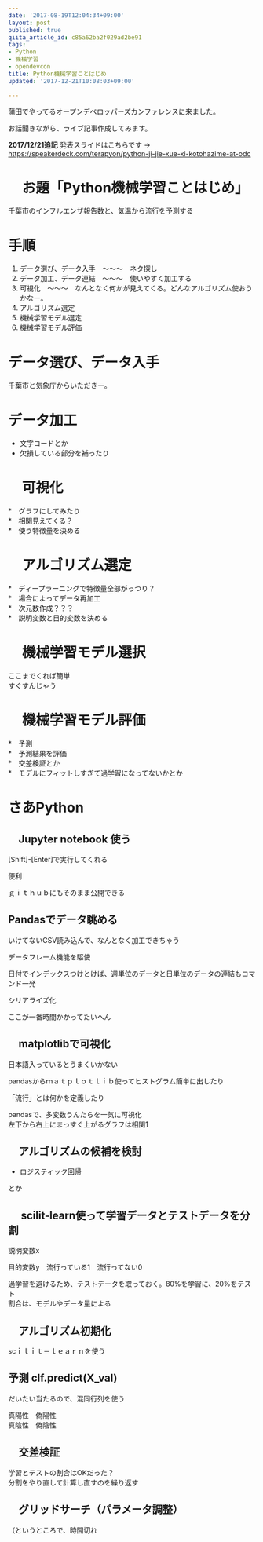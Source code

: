 ```yaml
---
date: '2017-08-19T12:04:34+09:00'
layout: post
published: true
qiita_article_id: c85a62ba2f029ad2be91
tags:
- Python
- 機械学習
- opendevcon
title: Python機械学習ことはじめ
updated: '2017-12-21T10:08:03+09:00'

---
```

蒲田でやってるオープンデベロッパーズカンファレンスに来ました。  
  
お話聞きながら、ライブ記事作成してみます。  
  
**2017/12/21追記** 発表スライドはこちらです → https://speakerdeck.com/terapyon/python-ji-jie-xue-xi-kotohazime-at-odc  
  
# 　お題「Python機械学習ことはじめ」  
  
千葉市のインフルエンザ報告数と、気温から流行を予測する  
  
  
# 手順  
  
1. データ選び、データ入手　〜〜〜　ネタ探し  
2. データ加工、データ連結　〜〜〜　使いやすく加工する  
3. 可視化　〜〜〜　なんとなく何かが見えてくる。どんなアルゴリズム使おうかなー。  
4. アルゴリズム選定  
5. 機械学習モデル選定  
6. 機械学習モデル評価  
  
  
# データ選び、データ入手  
  
千葉市と気象庁からいただきー。  
  
# データ加工  
  
* 文字コードとか  
* 欠損している部分を補ったり  
  
# 　可視化  
  
*　グラフにしてみたり  
*　相関見えてくる？  
*　使う特徴量を決める  
  
# 　アルゴリズム選定  
  
*　ディープラーニングで特徴量全部がっつり？  
*　場合によってデータ再加工  
*　次元数作成？？？  
*　説明変数と目的変数を決める  
  
  
# 　機械学習モデル選択  
  
ここまでくれば簡単  
すぐすんじゃう  
  
# 　機械学習モデル評価  
  
*　予測  
*　予測結果を評価  
*　交差検証とか  
*　モデルにフィットしすぎて過学習になってないかとか  
  
  
# さあPython  
  
## 　Jupyter notebook 使う  
  
[Shift]-[Enter]で実行してくれる  
  
便利  
  
ｇｉｔｈｕｂにもそのまま公開できる  
  
## Pandasでデータ眺める  
  
いけてないCSV読み込んで、なんとなく加工できちゃう  
  
データフレーム機能を駆使  
  
日付でインデックスつけとけば、週単位のデータと日単位のデータの連結もコマンド一発  
  
シリアライズ化  
  
ここが一番時間かかってたいへん  
  
## 　matplotlibで可視化  
  
日本語入っているとうまくいかない  
  
pandasからｍａｔｐｌｏｔｌｉｂ使ってヒストグラム簡単に出したり  
  
「流行」とは何かを定義したり  
  
pandasで、多変数うんたらを一気に可視化  
左下から右上にまっすぐ上がるグラフは相関1  
  
## 　アルゴリズムの候補を検討  
  
* ロジスティック回帰  
  
とか  
  
  
## 　 scilit-learn使って学習データとテストデータを分割  
  
説明変数x  
  
目的変数y　流行っている1　流行ってない0  
  
過学習を避けるため、テストデータを取っておく。80%を学習に、20%をテスト  
割合は、モデルやデータ量による  
  
  
## 　アルゴリズム初期化  
  
scｉｌｉｔ－ｌｅａｒｎを使う  
  
## 予測 clf.predict(X_val)  
  
だいたい当たるので、混同行列を使う  
  
真陽性　偽陽性  
真陰性　偽陰性  
  
## 　交差検証  
  
学習とテストの割合はOKだった？  
分割をやり直して計算し直すのを繰り返す  
  
## 　グリッドサーチ（パラメータ調整）  
  
（というところで、時間切れ  
